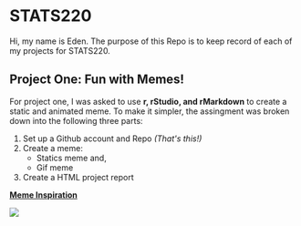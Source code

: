 # STATS220

Hi, my name is Eden. The purpose of this Repo is to keep record of each of my projects for STATS220.

## Project One: Fun with Memes!

For project one, I was asked to use **r, rStudio, and rMarkdown** to create a static and animated meme. 
To make it simpler, the assingment was broken down into the following three parts:
1. Set up a Github account and Repo *(That's this!)*
2. Create a meme:
   * Statics meme and,
   * Gif meme
3. Create a HTML project report

[**Meme Inspiration**](https://www.pinterest.nz/pin/700661654542480338/)

![](https://i.pinimg.com/564x/27/e0/0f/27e00fe9b5dbf0e0a6c893cb7bd9a502.jpg)

